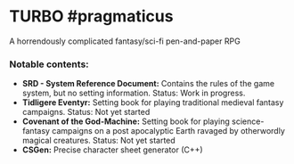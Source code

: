 # TURBO #pragmaticus
A horrendously complicated fantasy/sci-fi pen-and-paper RPG

### Notable contents:
* **SRD - System Reference Document:** Contains the rules of the game system, but no setting information. Status: Work in progress.
* **Tidligere Eventyr:** Setting book for playing traditional medieval fantasy campaigns. Status: Not yet started
* **Covenant of the God-Machine:** Setting book for playing science-fantasy campaigns on a post apocalyptic Earth ravaged by otherwordly magical creatures. Status: Not yet started
* **CSGen:** Precise character sheet generator (C++)
